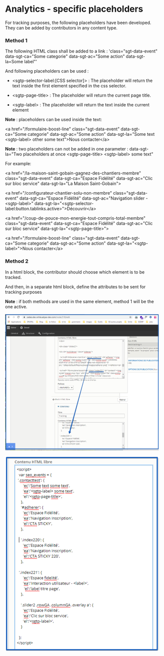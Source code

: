 # **Analytics - specific placeholders**

For tracking purposes, the following placeholders have been developed.
They can be added by contributors in any content type.

### Method 1

The following HTML class shall be added to a link :
'class="sgt-data-event" data-sgt-ca="Some categorie" data-sgt-ac="Some
action" data-sgt-la=Some label"'

And following placeholders can be used :

-   &lt;sgtp-selector-label:\[CSS selector\]&gt; : The placeholder will
     return the text inside the first element specified in the css
     selector.

-   &lt;sgtp-page-title&gt; : The placeholder will return the current
     page title.

-   &lt;sgtp-label&gt; : The placeholder will return the text inside the
     current element

**Note** : placeholders can be used inside the text:

&lt;a href="/formulaire-boost-line" class="sgt-data-event"
data-sgt-ca="Some categorie" data-sgt-ac="Some action" data-sgt-la="Some
text &lt;sgtp-label&gt; other some text"&gt;Nous contacter&lt;/a&gt;

**Note** : two placeholders can not be added in one parameter :
data-sgt-la="Two placeholders at once &lt;sgtp-page-title&gt;
&lt;sgtp-label&gt; some text"

For example:

&lt;a href="/la-maison-saint-gobain-gagnez-des-chantiers-membre"
class="sgt-data-event" data-sgt-ca="Espace Fidélité" data-sgt-ac="Clic
sur bloc service" data-sgt-la="La Maison Saint-Gobain"&gt;

&lt;a href="/configurateur-chantier-solu-non-membre"
class="sgt-data-event" data-sgt-ca="Espace Fidélité"
data-sgt-ac="Navigation slider - &lt;sgtp-label&gt;"
data-sgt-la="&lt;sgtp-selector-label:button.tablinks.active&gt;"&gt;Découvrir&lt;/a&gt;

&lt;a href="/coup-de-pouce-mon-energie-tout-compris-total-membre"
class="sgt-data-event" data-sgt-ca="Espace Fidélité" data-sgt-ac="Clic
sur bloc service" data-sgt-la="&lt;sgtp-page-title&gt;"&gt;

&lt;a href="/formulaire-boost-line" class="sgt-data-event"
data-sgt-ca="Some categorie" data-sgt-ac="Some action"
data-sgt-la="&lt;sgtp-label&gt;"&gt;Nous contacter&lt;/a&gt;

### Method 2

In a html block, the contributor should choose which element is to be
tracked.

And then, in a separate html block, define the attributes to be sent for
tracking purposes

**Note** : if both methods are used in the same element, method 1 will
be the one active.

![img617](../img/img617.png)

![img618](../img/img618.png)
